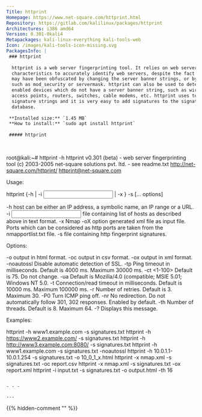 ```yaml
---
Title: httprint
Homepage: https://www.net-square.com/httprint.html
Repository: https://gitlab.com/kalilinux/packages/httprint
Architectures: i386 amd64
Version: 0.301-0kali4
Metapackages: kali-linux-everything kali-tools-web 
Icon: /images/kali-tools-icon-missing.svg
PackagesInfo: |
 ### httprint
 
  httprint is a web server fingerprinting tool. It relies on web server
  characteristics to accurately identify web servers, despite the fact that they
  may have been obfuscated by changing the server banner strings, or by plug-ins
  such as mod_security or servermask. httprint can also be used to detect web
  enabled devices which do not have a server banner string, such as wireless
  access points, routers, switches, cable modems, etc. httprint uses text
  signature strings and it is very easy to add signatures to the signature
  database.
 
 **Installed size:** `1.45 MB`  
 **How to install:** `sudo apt install httprint`  
 
 ##### httprint
 
 
 ```
 root@kali:~# httprint -h
 httprint v0.301 (beta) - web server fingerprinting tool
 (c) 2003-2005 net-square solutions pvt. ltd. - see readme.txt
 http://net-square.com/httprint/
 httprint@net-square.com
 
 Usage:
 
 httprint {-h <host> | -i <input file> | -x <nmap xml file>} -s <signatures> [... options]
 
 -h <host>            host can be either an IP address, a symbolic name,
                      an IP range or a URL.
 -i <input text file> file containing list of hosts as described above
                      in text format.
 -x <nmap xml file>   Nmap -oX option generated xml file as input file.
                      Ports which can be considered as http ports are taken
                      from the nmapportlist.txt file.
 -s <signatures>      file containing http fingerprint signatures.
 
 Options:
 
 -o <output file>     output in html format.
 -oc <output file>    output in csv format.
 -ox <output file>    output in xml format.
 -noautossl           Disable automatic detection of SSL.
 -tp <ping timeout>   Ping timeout in milliseconds.
                      Default is 4000 ms. Maximum 30000 ms.
 -ct <1-100>          Default is 75. Do not change.
 -ua <User Agent>     Default is Mozilla/4.0 (compatible; MSIE 5.01;
                      Windows NT 5.0.
 -t <timeout>         Connection/read timeout in milliseconds.
                      Default is 10000 ms. Maximum 100000 ms.
 -r <retry>           Number of retries. Default is 3. Maximum 30.
 -P0                  Turn ICMP ping off.
 -nr                  No redirection. Do not automatically follow 301,
                      302 responses. Enabled by default.
 -th <threads>        Number of threads. Default is 8. Maximum 64.
 -?                   Displays this message.
 
 Examples:
 
 httprint -h www1.example.com -s signatures.txt
 httprint -h https://www2.example.com/ -s signatures.txt
 httprint -h http://www3.example.com:8080/ -s signatures.txt
 httprint -h www1.example.com -s signatures.txt -noautossl
 httprint -h 10.0.1.1-10.0.1.254 -s signatures.txt -o 10_0_1_x.html
 httprint -x nmap.xml -s signatures.txt -oc report.csv
 httprint -x nmap.xml -s signatures.txt -ox report.xml
 httprint -i input.txt -s signatures.txt -o output.html -th 16
 ```
 
 - - -
 
---
```

{{% hidden-comment "<!--Do not edit anything above this line-->" %}}
